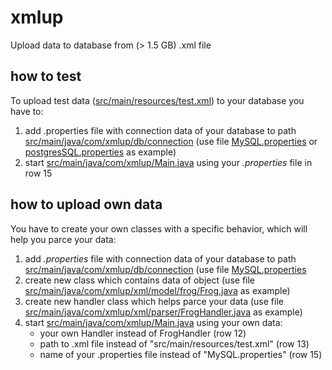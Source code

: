 # xmlup
Upload data to database from  (> 1.5 GB) .xml file


## how to test

To upload test data ([src/main/resources/test.xml](https://github.com/Meerval/xmlup/blob/master/src/main/resources/test.xml)) to your database you have to:
1. add .properties file with connection data of your database to path [src/main/java/com/xmlup/db/connection](https://github.com/Meerval/xmlup/tree/master/src/main/java/com/xmlup/db/connection) 
(use file [MySQL.properties](https://github.com/Meerval/xmlup/tree/master/src/main/java/com/xmlup/db/connection/MySQL.properties) 
or [postgresSQL.properties](https://github.com/Meerval/xmlup/blob/master/src/main/java/com/xmlup/db/connection/PostgresSQL.properties) as example)
2. start [src/main/java/com/xmlup/Main.java](https://github.com/Meerval/xmlup/blob/master/src/main/java/com/xmlup/Main.java) using your  _.properties_ file in row 15

## how to upload own data
You have to create your own classes with a specific behavior, which will help you parce your data:
1. add _.properties_ file with connection data of your database to path [src/main/java/com/xmlup/db/connection](https://github.com/Meerval/xmlup/tree/master/src/main/java/com/xmlup/db/connection) 
(use file [MySQL.properties](https://github.com/Meerval/xmlup/tree/master/src/main/java/com/xmlup/db/connection/MySQL.properties) 
2. create new class which contains data of object (use file [src/main/java/com/xmlup/xml/model/frog/Frog.java](https://github.com/Meerval/xmlup/blob/master/src/main/java/com/xmlup/xml/model/frog/Frog.java) as example)
3. create new handler class which helps parce your data (use file [src/main/java/com/xmlup/xml/parser/FrogHandler.java](https://github.com/Meerval/xmlup/blob/master/src/main/java/com/xmlup/xml/parser/FrogHandler.java) as example)
4.  start [src/main/java/com/xmlup/Main.java](https://github.com/Meerval/xmlup/blob/master/src/main/java/com/xmlup/Main.java) using your own data:
    - your own Handler instead of FrogHandler (row 12)
    - path to .xml file instead of "src/main/resources/test.xml" (row 13)
    - name of your .properties file instead of "MySQL.properties" (row 15)
